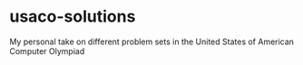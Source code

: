 # usaco-solutions
My personal take on different problem sets in the United States of American Computer Olympiad
